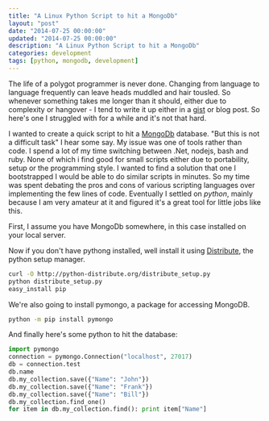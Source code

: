 ```yaml
---
title: "A Linux Python Script to hit a MongoDb"
layout: "post"
date: "2014-07-25 00:00:00"
updated: "2014-07-25 00:00:00"
description: "A Linux Python Script to hit a MongoDb"
categories: development
tags: [python, mongodb, development]
---
```


The life of a polygot programmer is never done. Changing  from language to language frequently can leave heads muddled and hair tousled. So whenever something takes me longer than it should, either due to complexity or hangover - I tend to write it up either in a [gist](https://gist.github.com/) or blog post. So here's one I struggled with for a while and it's not that hard.  

I wanted to create a quick script to hit a [MongoDb](https://www.mongodb.org/) database. "But this is not a difficult task" I hear some say. My issue was one of tools rather than code. I spend a lot of my time switching between .Net, nodejs, bash and ruby. None of which i find good for small scripts either due to portability, setup or the programming style. I wanted to find a solution that one I bootstrapped I would be able to do similar scripts in minutes. So my time was spent debating the pros and cons of various scripting languages over implementing the few lines of code. Eventually I settled on *python*, mainly because I am very amateur at it and figured it's a great tool for little jobs like this.

First, I assume you have MongoDb somewhere, in this case installed on your local server.  

Now if you don't have pythong installed, well install it using [Distribute](http://packages.python.org/distribute/), the python setup manager.    

``` bash
curl -O http://python-distribute.org/distribute_setup.py
python distribute_setup.py    
easy_install pip  
```

We're also going to install pymongo, a package for accessing MongoDB.
``` bash
python -m pip install pymongo
```

And finally here's some python to hit the database:    

``` python
import pymongo    
connection = pymongo.Connection("localhost", 27017)    
db = connection.test    
db.name    
db.my_collection.save({"Name": "John"})  
db.my_collection.save({"Name": "Frank"})
db.my_collection.save({"Name": "Bill"})   
db.my_collection.find_one()    
for item in db.my_collection.find(): print item["Name"]
```
